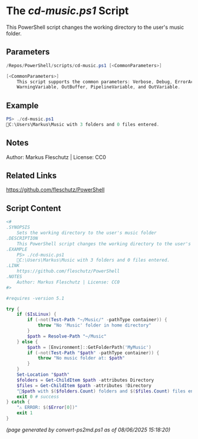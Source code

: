 The *cd-music.ps1* Script
===========================

This PowerShell script changes the working directory to the user's music folder.

Parameters
----------
```powershell
/Repos/PowerShell/scripts/cd-music.ps1 [<CommonParameters>]

[<CommonParameters>]
    This script supports the common parameters: Verbose, Debug, ErrorAction, ErrorVariable, WarningAction, 
    WarningVariable, OutBuffer, PipelineVariable, and OutVariable.
```

Example
-------
```powershell
PS> ./cd-music.ps1
📂C:\Users\Markus\Music with 3 folders and 0 files entered.

```

Notes
-----
Author: Markus Fleschutz | License: CC0

Related Links
-------------
https://github.com/fleschutz/PowerShell

Script Content
--------------
```powershell
<#
.SYNOPSIS
	Sets the working directory to the user's music folder
.DESCRIPTION
	This PowerShell script changes the working directory to the user's music folder.
.EXAMPLE
	PS> ./cd-music.ps1
	📂C:\Users\Markus\Music with 3 folders and 0 files entered.
.LINK
	https://github.com/fleschutz/PowerShell
.NOTES
	Author: Markus Fleschutz | License: CC0
#>

#requires -version 5.1

try {
	if ($IsLinux) {
		if (-not(Test-Path "~/Music/" -pathType container)) {
			throw "No 'Music' folder in home directory"
		}
		$path = Resolve-Path "~/Music"
	} else {
		$path = [Environment]::GetFolderPath('MyMusic')
		if (-not(Test-Path "$path" -pathType container)) {
			throw "No music folder at: $path"
		}
	}
	Set-Location "$path"
	$folders = Get-ChildItem $path -attributes Directory
	$files = Get-ChildItem $path -attributes !Directory
	"📂$path with $($folders.Count) folders and $($files.Count) files entered."
	exit 0 # success
} catch {
	"⚠️ ERROR: $($Error[0])"
	exit 1
}
```

*(page generated by convert-ps2md.ps1 as of 08/06/2025 15:18:20)*
